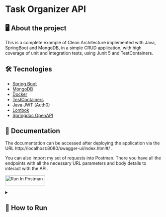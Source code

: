 # Task Organizer API

## 🖥️ About the project

This is a complete example of Clean Architecture implemented with Java, SpringBoot and MongoDB, in a simple CRUD application, with high coverage of unit and integration tests, using Junit 5 and TestContainers.

## 🛠️ Tecnologies 
- [Spring Boot](https://spring.io/projects/spring-boot)
- [MongoDB](https://www.mongodb.com/)
- [Docker](https://www.docker.com/)
- [TestContainers](https://testcontainers.com/)
- [Java JWT (Auth0)](https://github.com/auth0/java-jwt)
- [Lombok](https://projectlombok.org/)
- [Springdoc OpenAPI](https://springdoc.org/)

## 📖 Documentation

The documentation can be accessed after deploying the application via the URL http://localhost:8080/swagger-ui/index.html#/ .

You can also import my set of requests into Postman. There you have all the endpoints with all the necessary URL parameters and body details to interact with the API.

[<img src="https://run.pstmn.io/button.svg" alt="Run In Postman" style="width: 128px; height: 32px;">](https://app.getpostman.com/run-collection/31232249-ca8cfa3f-f3e7-4ab3-a595-dd7faca07dbe?action=collection%2Ffork&source=rip_markdown&collection-url=entityId%3D31232249-ca8cfa3f-f3e7-4ab3-a595-dd7faca07dbe%26entityType%3Dcollection%26workspaceId%3Daae15406-ac2a-4087-8c9e-47072e8aa119)


<details>
  <summary><h2>🚀 How to Run</h2></summary>

### 📋 Prerequisites

- Docker
- Docker Compose

### 🔎 Details

The application is configured to connect to MongoDB via port 27017.

### 🌍 Environment variables:

docker-compose.yml is configured to use default values.

#### Database
`DB_USERNAME`: Default value **root**

`DB_PASSWORD`: Default value **root**

#### Security
`JWT_SECRET`: secret used to generate a JWT token. Default value **secret**

##### These settings can also be changed in `application.properties`.

### 📦 Installing

Clone the project with the command (or download the zip from Github):

      git clone https://github.com/mtpontes/task-organizer-api.git

### 🌐 Deploy

Raise the containers:

      docker-compose up --build

</details>
